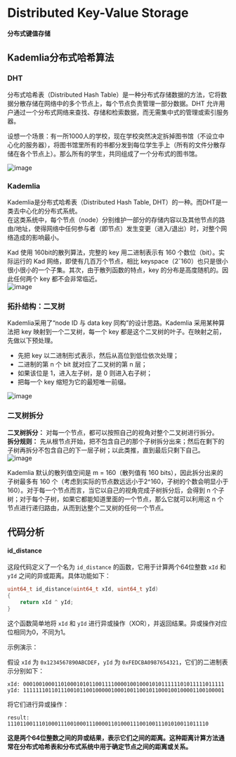 # Distributed Key-Value Storage
**分布式键值存储**

## Kademlia分布式哈希算法

### DHT

  分布式哈希表（Distributed Hash Table）是一种分布式存储数据的方法，它将数据分散存储在网络中的多个节点上，每个节点负责管理一部分数据。DHT 允许用户通过一个分布式网络来查找、存储和检索数据，而无需集中式的管理或索引服务器。<br/>
  
设想一个场景：有一所1000人的学校，现在学校突然决定拆掉图书馆（不设立中心化的服务器），将图书馆里所有的书都分发到每位学生手上（所有的文件分散存储在各个节点上）。那么所有的学生，共同组成了一个分布式的图书馆。

![image](https://github.com/lus-oa/Distributed-Key_Value-Storage/assets/122666739/76dbd0e9-4545-4e05-ae26-12538070e78f)

### Kademlia

  Kademlia是分布式哈希表（Distributed Hash Table, DHT）的一种。而DHT是一类去中心化的分布式系统。<br/>
在这类系统中，每个节点（node）分别维护一部分的存储内容以及其他节点的路由/地址，使得网络中任何参与者（即节点）发生变更（进入/退出）时，对整个网络造成的影响最小。<br/>

  Kad 使用 160bit的散列算法，完整的 key 用二进制表示有 160 个数位（bit）。实际运行的 Kad 网络，即使有几百万个节点，相比 keyspace（2ˇ160）也只是很小很小很小的一个子集。其次，由于散列函数的特点，key 的分布是高度随机的。因此任何两个 key 都不会非常临近。<br/>
![image](https://github.com/lus-oa/Distributed-Key_Value-Storage/assets/122666739/ad91e9da-f149-417b-9889-0592a59e4757)

### 拓扑结构：二叉树
Kademlia采用了“node ID 与 data key 同构”的设计思路。Kademlia 采用某种算法把 key 映射到一个二叉树，每一个 key 都是这个二叉树的叶子。在映射之前，先做以下预处理。<br/>
 - 先把 key 以二进制形式表示，然后从高位到低位依次处理；
 - 二进制的第 n 个 bit 就对应了二叉树的第 n 层；
 - 如果该位是 1，进入左子树，是 0 则进入右子树；
 - 把每一个 key 缩短为它的最短唯一前缀。

![image](https://github.com/lus-oa/Distributed-Key_Value-Storage/assets/122666739/35c6f024-2dcb-47d2-ad69-0726a115fe6f)

### 二叉树拆分
**二叉树拆分：** 对每一个节点，都可以按照自己的视角对整个二叉树进行拆分。<br/>
**拆分规则：** 先从根节点开始，把不包含自己的那个子树拆分出来；然后在剩下的子树再拆分不包含自己的下一层子树；以此类推，直到最后只剩下自己。<br/>
![image](https://github.com/lus-oa/Distributed-Key_Value-Storage/assets/122666739/d239d128-0fe1-4010-ab46-84bd6fe9b5e8)

  Kademlia 默认的散列值空间是 m = 160（散列值有 160 bits），因此拆分出来的子树最多有 160 个（考虑到实际的节点数远远小于2^160，子树的个数会明显小于 160）。对于每一个节点而言，当它以自己的视角完成子树拆分后，会得到 n 个子树；对于每个子树，如果它都能知道里面的一个节点，那么它就可以利用这 n 个节点进行递归路由，从而到达整个二叉树的任何一个节点。


## 代码分析

#### id_distance
这段代码定义了一个名为 `id_distance` 的函数，它用于计算两个64位整数 `xId` 和 `yId` 之间的异或距离。具体功能如下：

```cpp
uint64_t id_distance(uint64_t xId, uint64_t yId)
{
    return xId ^ yId;
}
```

这个函数简单地将 `xId` 和 `yId` 进行异或操作（XOR），并返回结果。异或操作对应位相同为0，不同为1。

示例演示：

假设 `xId` 为 `0x1234567890ABCDEF`，`yId` 为 `0xFEDCBA0987654321`，它们的二进制表示分别如下：

```
xId: 0001001000110100010101100111100001001000101011111101011111011111
yId: 1111111011011100101100100000100010011001011000100100001100100001
```

将它们进行异或操作：

```
result: 1110110011101000111001000111000011010001110010011101010011011110
```

**这是两个64位整数之间的异或结果，表示它们之间的距离。这种距离计算方法通常在分布式哈希表和分布式系统中用于确定节点之间的距离或关系。**



